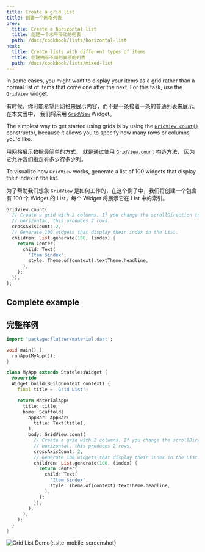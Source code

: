 ```yaml
---
title: Create a grid list
title: 创建一个网格列表
prev:
  title: Create a horizontal list
  title: 创建一个水平滑动的列表
  path: /docs/cookbook/lists/horizontal-list
next:
  title: Create lists with different types of items
  title: 创建拥有不同列表项的列表
  path: /docs/cookbook/lists/mixed-list
---
```


In some cases, you might want to display your items as a grid rather than
a normal list of items that come one after the next. For this task, use
the [`GridView`]({{site.api}}/flutter/widgets/GridView-class.html) widget.

有时候，你可能希望用网格来展示内容，而不是一条接着一条的普通列表来展示。在本文当中，
我们将采用 [`GridView`]({{site.api}}/flutter/widgets/GridView-class.html) Widget。

The simplest way to get started using grids is by using the
[`GridView.count()`]({{site.api}}/flutter/widgets/GridView/GridView.count.html)
constructor,
because it allows you to specify how many rows or columns you'd like.

用网格展示数据最简单的方式，
就是通过使用 [`GridView.count`]({{site.api}}/flutter/widgets/GridView/GridView.count.html) 构造方法，
因为它允许我们指定有多少行多少列。

To visualize how `GridView` works, 
generate a list of 100 widgets that display their index in the list.

为了帮助我们想象 `GridView` 是如何工作的，在这个例子中，我们将创建一个包含有 100 个 Widget 的 List，每个 Widget 将展示它在 List 中的索引。

<!-- skip -->
```dart
GridView.count(
  // Create a grid with 2 columns. If you change the scrollDirection to
  // horizontal, this produces 2 rows.
  crossAxisCount: 2,
  // Generate 100 widgets that display their index in the List.
  children: List.generate(100, (index) {
    return Center(
      child: Text(
        'Item $index',
        style: Theme.of(context).textTheme.headline,
      ),
    );
  }),
);
```

## Complete example

## 完整样例

```dart
import 'package:flutter/material.dart';

void main() {
  runApp(MyApp());
}

class MyApp extends StatelessWidget {
  @override
  Widget build(BuildContext context) {
    final title = 'Grid List';

    return MaterialApp(
      title: title,
      home: Scaffold(
        appBar: AppBar(
          title: Text(title),
        ),
        body: GridView.count(
          // Create a grid with 2 columns. If you change the scrollDirection to
          // horizontal, this produces 2 rows.
          crossAxisCount: 2,
          // Generate 100 widgets that display their index in the List.
          children: List.generate(100, (index) {
            return Center(
              child: Text(
                'Item $index',
                style: Theme.of(context).textTheme.headline,
              ),
            );
          }),
        ),
      ),
    );
  }
}
```
![Grid List Demo](/images/cookbook/grid-list.gif){:.site-mobile-screenshot}